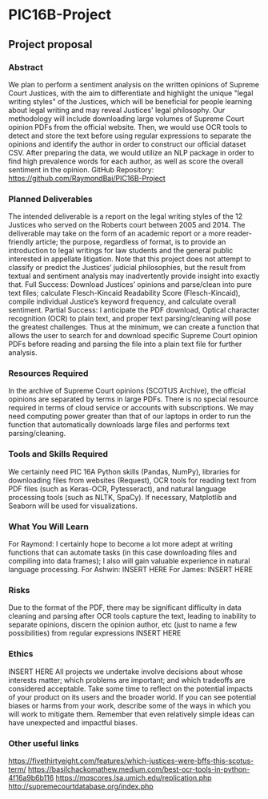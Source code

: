 # PIC16B-Project

## Project proposal

### Abstract
We plan to perform a sentiment analysis on the written opinions of Supreme Court Justices, with the aim to differentiate and highlight the unique "legal writing styles" of the Justices, which will be beneficial for people learning about legal writing and may reveal Justices' legal philosophy. Our methodology will include downloading large volumes of Supreme Court opinion PDFs from the official website. Then, we would use OCR tools to detect and store the text before using regular expressions to separate the opinions and identify the author in order to construct our official dataset CSV. After preparing the data, we would utilize an NLP package in order to find high prevalence words for each author, as well as score the overall sentiment in the opinion.
GitHub Repository: https://github.com/RaymondBai/PIC16B-Project 
### Planned Deliverables
The intended deliverable is a report on the legal writing styles of the 12 Justices who served on the Roberts court between 2005 and 2014.  The deliverable may take on the form of an academic report or a more reader-friendly article; the purpose, regardless of format, is to provide an introduction to legal writings for law students and the general public interested in appellate litigation. Note that this project does not attempt to classify or predict the Justices’ judicial philosophies, but the result from textual and sentiment analysis may inadvertently provide insight into exactly that.
Full Success: Download Justices’ opinions and parse/clean into pure text files; calculate Flesch-Kincaid Readability Score (Flesch-Kincaid), compile individual Justice’s keyword frequency, and calculate overall sentiment.
Partial Success: I anticipate the PDF download, Optical character recognition (OCR) to plain text, and proper text parsing/cleaning will pose the greatest challenges. Thus at the minimum, we can create a function that allows the user to search for and download specific Supreme Court opinion PDFs before reading and parsing the file into a plain text file for further analysis.
### Resources Required
In the archive of Supreme Court opinions (SCOTUS Archive), the official opinions are separated by terms in large PDFs. There is no special resource required in terms of cloud service or accounts with subscriptions. We may need computing power greater than that of our laptops in order to run the function that automatically downloads large files and performs text parsing/cleaning.
### Tools and Skills Required
We certainly need PIC 16A Python skills (Pandas, NumPy),  libraries for downloading files from websites (Request), OCR tools for reading text from PDF files (such as Keras-OCR, Pytesseract), and natural language processing tools (such as NLTK, SpaCy). If necessary, Matplotlib and Seaborn will be used for visualizations. 
### What You Will Learn
For Raymond: I certainly hope to become a lot more adept at writing functions that can automate tasks (in this case downloading files and compiling into data frames); I also will gain valuable experience in natural language processing.
For Ashwin: INSERT HERE
For James: INSERT HERE
### Risks
Due to the format of the PDF, there may be significant difficulty in data cleaning and parsing after OCR tools capture the text, leading to inability to separate opinions, discern the opinion author, etc (just to name a few possibilities) from regular expressions
INSERT HERE
### Ethics
INSERT HERE
All projects we undertake involve decisions about whose interests matter; which problems are important; and which tradeoffs are considered acceptable. Take some time to reflect on the potential impacts of your product on its users and the broader world. If you can see potential biases or harms from your work, describe some of the ways in which you will work to mitigate them. Remember that even relatively simple ideas can have unexpected and impactful biases.

### Other useful links
https://fivethirtyeight.com/features/which-justices-were-bffs-this-scotus-term/
https://basilchackomathew.medium.com/best-ocr-tools-in-python-4f16a9b6b116
https://mqscores.lsa.umich.edu/replication.php
http://supremecourtdatabase.org/index.php
